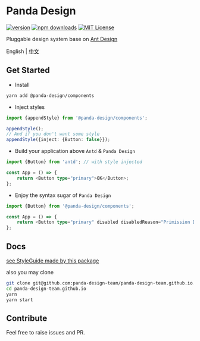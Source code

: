 # Panda Design

[![version](https://img.shields.io/npm/v/@panda-design/components.svg?style=flat-square)](http://npm.im/@panda-design/components)
[![npm downloads](https://img.shields.io/npm/dm/@panda-design/components.svg?style=flat-square)](https://www.npmjs.com/package/@panda-design/components)
[![MIT License](https://img.shields.io/npm/l/@panda-design/components.svg?style=flat-square)](http://opensource.org/licenses/MIT)

Pluggable design system base on [Ant Design](https://ant.design)

English | [中文](https://github.com/panda-design-team/components/blob/main/docs/README-zh_CN.md)

## Get Started

- Install

```bash
yarn add @panda-design/components
```

- Inject styles

```typescript jsx
import {appendStyle} from '@panda-design/components';

appendStyle();
// And if you don't want some style
appendStyle({inject: {Button: false}});
```

- Build your application above `Antd` & `Panda Design`

```typescript jsx
import {Button} from 'antd'; // with style injected

const App = () => {
    return <Button type="primary">OK</Button>;
};
```

- Enjoy the syntax sugar of `Panda Design`

```typescript jsx
import {Button} from '@panda-design/components';

const App = () => {
    return <Button type="primary" disabled disabledReason="Primission Denied">OK</Button>;
};
```

## Docs

[see StyleGuide made by this package](https://panda-design-team.github.io/)

also you may clone

```bash
git clone git@github.com:panda-design-team/panda-design-team.github.io.git
cd panda-design-team.github.io
yarn
yarn start
```

## Contribute

Feel free to raise issues and PR.
